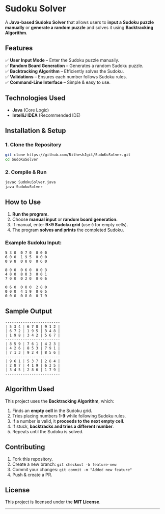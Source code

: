 # Sudoku Solver

A **Java-based Sudoku Solver** that allows users to **input a Sudoku puzzle manually** or **generate a random puzzle** and solves it using **Backtracking Algorithm**.

## Features

✅ **User Input Mode** – Enter the Sudoku puzzle manually.\
✅ **Random Board Generation** – Generates a random Sudoku puzzle.\
✅ **Backtracking Algorithm** – Efficiently solves the Sudoku.\
✅ **Validations** – Ensures each number follows Sudoku rules.\
✅ **Command-Line Interface** – Simple & easy to use.

## Technologies Used

- **Java** (Core Logic)
- **IntelliJ IDEA** (Recommended IDE)

## Installation & Setup

### 1. Clone the Repository

```sh
git clone https://github.com/RitheshJgit/SudoKuSolver.git
cd SudoKuSolver
```

### 2. Compile & Run

```sh
javac SudokuSolver.java
java SudokuSolver
```

## How to Use

1. **Run the program.**
2. Choose **manual input** or **random board generation**.
3. If manual, enter **9×9 Sudoku grid** (use `0` for empty cells).
4. The program **solves and prints** the completed Sudoku.

### Example Sudoku Input:

```
5 3 0  0 7 0  0 0 0
6 0 0  1 9 5  0 0 0
0 9 8  0 0 0  0 6 0

8 0 0  0 6 0  0 0 3
4 0 0  8 0 3  0 0 1
7 0 0  0 2 0  0 0 6

0 6 0  0 0 0  2 8 0
0 0 0  4 1 9  0 0 5
0 0 0  0 8 0  0 7 9
```

## Sample Output

```
-------------------------
| 5 3 4 | 6 7 8 | 9 1 2 |
| 6 7 2 | 1 9 5 | 3 4 8 |
| 1 9 8 | 3 4 2 | 5 6 7 |
-------------------------
| 8 5 9 | 7 6 1 | 4 2 3 |
| 4 2 6 | 8 5 3 | 7 9 1 |
| 7 1 3 | 9 2 4 | 8 5 6 |
-------------------------
| 9 6 1 | 5 3 7 | 2 8 4 |
| 2 8 7 | 4 1 9 | 6 3 5 |
| 3 4 5 | 2 8 6 | 1 7 9 |
-------------------------
```

## Algorithm Used

This project uses the **Backtracking Algorithm**, which:

1. Finds an **empty cell** in the Sudoku grid.
2. Tries placing numbers **1-9** while following Sudoku rules.
3. If a number is valid, it **proceeds to the next empty cell**.
4. If stuck, **backtracks and tries a different number**.
5. Repeats until the Sudoku is solved.

## Contributing

1. Fork this repository.
2. Create a new branch: `git checkout -b feature-new`
3. Commit your changes: `git commit -m "Added new feature"`
4. Push & create a PR.

## License

This project is licensed under the **MIT License**.

---

